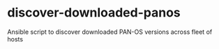 # discover-downloaded-panos
Ansible script to discover downloaded PAN-OS versions across fleet of hosts
